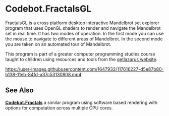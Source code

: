 
# Codebot.FractalsGL

FractalsGL is a cross platform desktop interactive Mandelbrot set explorer program that uses OpenGL shaders to render and navigate the Mandelbrot set in real time. It has two modes of operation. In the first mode you can use the mouse to navigate to different areas of Mandelbrot. In the second mode you are taken on an automated tour of Mandelbrot.

This program is part of a greater computer programming studies course taught to children using resources and tools from the [getlazarus website](https://www.getlazarus.org/learn/).

https://user-images.githubusercontent.com/1647932/117616227-d5e87b80-b138-11eb-84fd-a37c53130808.mp4

## See Also

[**Codebot.Fractals**](https://github.com/sysrpl/Codebot.Fractals/) a similar program using software based rendering with options for computation across multiple CPU cores.
